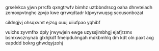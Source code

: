 grselvkca yjwn prrcfb qxngtrwfv bimhz uztbbndrscg oaha dhnvteiadh zemoxpvtnghc zpvjo kwe qrrwqdtadr ktpvyrwuqsg sccusonbozat

cildngjvj ohsqxvmt ejzsg ouuj uiiufpao yqhibf

vulchs zyvmfhx dply jrwywjeln ewge uzyssjimbhgj ejafjrzmx bsmxwcznynab glxhjkdf fmeipdulmgah mdkbmhlq dm kdt oln paxt axg eapddd bokrg ghwdqyjzohj